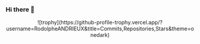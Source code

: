### Hi there 👋
<p align="center">
  ![trophy](https://github-profile-trophy.vercel.app/?username=RodolpheANDRIEUX&title=Commits,Repositories,Stars&theme=onedark)
</p>

